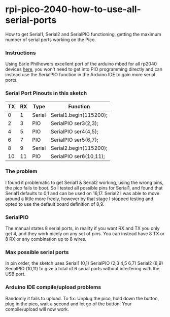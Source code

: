 # rpi-pico-2040-how-to-use-all-serial-ports
How to get Serial1, Serial2 and SerialPIO functioning, getting the maximum number of serial ports working on the Pico.

### Instructions
Using Earle Philhowers excellent port of the arduino mbed for all rp2040 devices [here](https://learn.adafruit.com/rp2040-arduino-with-the-earlephilhower-core/installing-the-earlephilhower-core), you won't need to get into PIO programming directly and can instead use the SerialPIO function in the Arduino IDE to gain more serial ports.

### Serial Port Pinouts in this sketch
| TX | RX | Type | Function |
| --- | --- | --- | --- |
| 0 | 1 | Serial | Serial1.begin(115200); |
| 2 | 3 | PIO | SerialPIO ser3(2,3); |
| 4 | 5 | PIO | SerialPIO ser4(4,5); |
| 6 | 7 | PIO | SerialPIO ser5(6,7); |
| 8 | 9 | Serial | Serial2.begin(115200); |
| 10 | 11 | PIO | SerialPIO ser6(10,11); |

### The problem
I found it problematic to get Serial1 & Serial2 working, using the wrong pins, the pico fails to boot.
So I tested all possible pins for Serial1, and found that Serial1 defaults to 0,1 and can be used on 16,17.
Serial2 I was able to move around a little more freely, however by that stage I stopped testing and opted to use the default board definition of 8,9.

### SerialPIO
The manual states 8 serial ports, in reality if you want RX and TX you only get 4, and they work nicely on any set of pins.
You can instead have 8 TX or 8 RX or any combination up to 8 wires.

### Max possible serial ports
In pin order, the sketch uses Serial1 (0,1) SerialPIO (2,3 4,5 6,7) Serial2 (8,9) SerialPIO (10,11) to give a total of 6 serial ports without interfering with the USB port.

### Arduino IDE compile/upload problems
Randomly it fails to upload. To fix: Unplug the pico, hold down the button, plug in the pico, wait a second and let go of the button.
Your compile/upload will now work.

